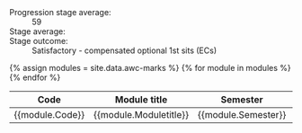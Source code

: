 

<dl class="d-flex flex-row inline">
  <dt>Progression stage average:</dt>
  <dd>59</dd>
  <dt>Stage average:</dt>
  <dd> </dd>
  <dt>Stage outcome:</dt>
  <dd>Satisfactory - compensated optional 1st sits (ECs)</dd>
</dl>

<table class="table table-sm">
<thead>
  <tr>
    <th>Code</th>
    <th>Module title</th>
    <th>Semester</th>
    <th>Credits</th>
    <th>Repeating?</th>
    <th>Mark</th>
    <th>1st resit</th>
    <th>2nd resit</th>
    <th>Outcome</th>
  </tr>
</thead>
{% assign modules = site.data.awc-marks %}
<tbody>
{% for module in modules %}
  <tr>
    <td>{{module.Code}}</td>
    <td>{{module.Moduletitle}}</td>
    <td>{{module.Semester}}</td>
    <td>{{module.Credits}}</td>
    <td>{{module.Repeating}}</td>
    <td>{{module.Mark}}</td>
    <td>{{module.1stresit}}</td>
    <td>{{module.2ndresit}}</td>
    <td>{{module.Outcome}}</td>
  </tr>
{% endfor %}
</tbody>
</table>
